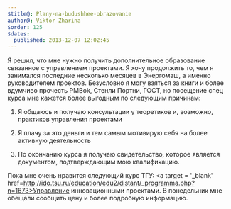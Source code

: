 ```yaml
---
$title@: Plany-na-budushhee-obrazovanie
author@: Viktor Zharina
$order: 125
$dates:
  published: 2013-12-07 12:02:45
---
```

Я решил, что мне нужно получить дополнительное образование связанное с управлением проектами. Я хочу продолжить то, чем я занимался последние несколько месяцев в Энергомаш, а именно руководителем проектов. Безусловно я могу взяться за книги и более вдумчиво прочесть PMBok, Стенли Портни, ГОСТ, но посещение спец курса мне кажется более выгодным по следующим причинам:

1) Я общаюсь и получаю консультации у теоретиков и, возможно, практиков управления проектами

2) Я плачу за это деньги и тем самым мотивирую себя на более активную деятельность

3) По окончанию курса я получаю свидетельство, которое является документом, подтверждающим мою квалификацию.


Пока мне очень нравится следующий курс ТГУ: <a target = '_blank' href=http://ido.tsu.ru/education/edu2/distant/_programma.php?n=1673>Управление инновационными проектами</a>. В понедельник мне обещали сообщить цену и более подробную информацию.

